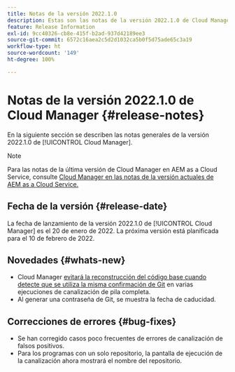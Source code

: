 ```yaml
---
title: Notas de la versión 2022.1.0
description: Estas son las notas de la versión 2022.1.0 de Cloud Manager
feature: Release Information
exl-id: 9cc40326-cb8e-415f-b2ad-937d42189ee3
source-git-commit: 6572c16aea2c5d2d1032ca5b0f5d75ade65c3a19
workflow-type: ht
source-wordcount: '149'
ht-degree: 100%

---
```


# Notas de la versión 2022.1.0 de Cloud Manager {#release-notes}

En la siguiente sección se describen las notas generales de la versión 2022.1.0 de [!UICONTROL Cloud Manager].

>[!NOTE]
>
>Para las notas de la última versión de Cloud Manager en AEM as a Cloud Service, consulte [Cloud Manager en las notas de la versión actuales de AEM as a Cloud Service.](https://experienceleague.adobe.com/docs/experience-manager-cloud-service/content/implementing/using-cloud-manager/release-notes-cloud-manager/release-notes-cm-current.html?lang=es)

## Fecha de la versión {#release-date}

La fecha de lanzamiento de la versión 2022.1.0 de [!UICONTROL Cloud Manager] es el 20 de enero de 2022. La próxima versión está planificada para el 10 de febrero de 2022.

## Novedades {#whats-new}

* Cloud Manager [evitará la reconstrucción del código base cuando detecte que se utiliza la misma confirmación de Git](/help/getting-started/project-setup.md#build-artifact-reuse) en varias ejecuciones de canalización de pila completa.
* Al generar una contraseña de Git, se muestra la fecha de caducidad.

## Correcciones de errores {#bug-fixes}

* Se han corregido casos poco frecuentes de errores de canalización de falsos positivos.
* Para los programas con un solo repositorio, la pantalla de ejecución de la canalización ahora mostrará el nombre del repositorio.
